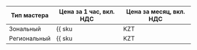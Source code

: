   | Тип мастера | Цена за 1 час, вкл. НДС | Цена за месяц, вкл. НДС |
  | --- | --- | --- |
  | Зональный | {{ sku|KZT|mk8s.master.zonal.small|string }} | {{ sku|KZT|mk8s.master.zonal.small|month|string }} |
  | Региональный | {{ sku|KZT|mk8s.master.regional.small|string }} | {{ sku|KZT|mk8s.master.regional.small|month|string }} |